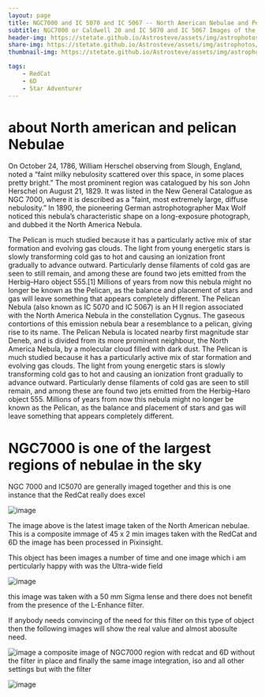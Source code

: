 ```yaml
---
layout: page
title: NGC7000 and IC 5070 and IC 5067 -- North American Nebulae and Pelican Nebulae
subtitle: NGC7000 or Caldwell 20 and IC 5070 and IC 5067 Images of the North American Nebulae
header-img: https://stetate.github.io/Astrosteve/assets/img/astrophotos/NGC7000/20210604_NGC7000.jpg
share-img: https://stetate.github.io/Astrosteve/assets/img/astrophotos/NGC7000/20210604_NGC7000.jpg
thumbnail-img: https://stetate.github.io/Astrosteve/assets/img/astrophotos/NGC7000/20210604_NGC7000.jpg

tags: 
    - RedCat
    - 6D
    - Star Adventurer
---
```

# about North american and pelican Nebulae
On October 24, 1786, William Herschel observing from Slough, England, noted a “faint milky nebulosity scattered over this space, in some places pretty bright.” 
The most prominent region was catalogued by his son John Herschel on August 21, 1829. It was listed in the New General Catalogue as NGC 7000, where it is described as a "faint, most extremely large, diffuse nebulosity.”
In 1890, the pioneering German astrophotographer Max Wolf noticed this nebula’s characteristic shape on a long-exposure photograph, and dubbed it the North America Nebula.

The Pelican is much studied because it has a particularly active mix of star formation and evolving gas clouds. The light from young energetic stars is slowly transforming cold gas to hot and causing an ionization front gradually to advance outward. Particularly dense filaments of cold gas are seen to still remain, and among these are found two jets emitted from the Herbig–Haro object 555.[1] Millions of years from now this nebula might no longer be known as the Pelican, as the balance and placement of stars and gas will leave something that appears completely different.
The Pelican Nebula (also known as IC 5070 and IC 5067) is an H II region associated with the North America Nebula in the constellation Cygnus. The gaseous contortions of this emission nebula bear a resemblance to a pelican, giving rise to its name. 
The Pelican Nebula is located nearby first magnitude star Deneb, and is divided from its more prominent neighbour, the North America Nebula, by a molecular cloud filled with dark dust.
The Pelican is much studied because it has a particularly active mix of star formation and evolving gas clouds. The light from young energetic stars is slowly transforming cold gas to hot and causing an ionization front gradually to advance outward. 
Particularly dense filaments of cold gas are seen to still remain, and among these are found two jets emitted from the Herbig–Haro object 555. Millions of years from now this nebula might no longer be known as the Pelican, as the balance and placement of stars and gas will leave something that appears completely different.

# NGC7000 is one of the largest regions of nebulae in the sky
NGC 7000 and IC5070 are generally imaged together and this is one instance that the RedCat really does excel

![image][im1]

The image above is the latest image taken of the North American nebulae. This is a composite immage of 45 x 2 min images taken with the RedCat and 6D the image has been processed in Pixinsight.

This object has been images a number of time and one image which i am perticularly happy with was the Ultra-wide field

![image][im4]

this image was taken with a 50 mm Sigma lense and there does not benefit from the presence of the L-Enhance filter.

If anybody needs convincing of the need for this filter on this type of object then the following images will show the real value and almost abosulte need.

![image][im3]
a composite image of NGC7000 region with redcat and 6D without the filter in place and finally the same image integration, iso and all other settings but with the filter

![image][im2]

[im1]:../assets/img/astrophotos/NGC7000/20210604_NGC7000.jpg
[im2]:../assets/img/astrophotos/NGC7000/NGC7000_20x5MinREDCAT2LENH.jpg
[im3]:../assets/img/astrophotos/NGC7000/NorthAmerican_RedCat.jpg
[im4]:..assets/img/astrophotos/NGC7000/NGC7000_Sadr.jpg
